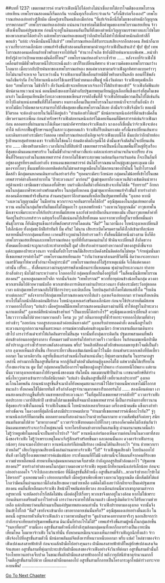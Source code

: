 ##บทที่ 1237: เขตเทพสวรรค์
ยามจ้าวเฟิงหนีไปได้อย่างไม่น่าเชื่อภายใต้การโจมตีของเทพโบราณเฮยเทียน เทพโบราณสองคนก็เริ่มถกกัน
จากนั้นทุกเรื่องก็กระจ่างแจ้ง
“ครั้งนี้ข้าก่อเรื่องเอง!”
เทพโบราณเย่หลงเอ่ยอย่างรู้สึกผิด เมื่อครู่เขาเป็นคนชิงลงมือก่อน
“ที่แท้เจ้าเด็กนี่ก็ขโมยของตำหนักวิญญาณบรรพกาลมา!”
เทพโบราณเย่หลงเอ่ยต่อ
แน่นอนว่าเขาย่อมไม่เชื่อคำพูดของเทพโบราณเฮยเทียน จ้าวเฟิงเพิ่งเป็นแค่ปฐมซเทพ ก่อนนี้จะอยู่ในดินแดนอันเป็นที่ตั้งของตำหนักวิญญาณบรรพกาลและไปขโมยของพวกเขามาได้อย่างไร
แต่เทพโบราณเย่หลงขอแค่รู้ว่าอีกฝ่ายไม่ได้ทำไปเพื่อตำหนักผลึกห้าสีก็พอแล้ว
“แย่ล่ะ เจ้าเด็กนั่นหนีไปแล้ว!”
เทพโบราณเย่หลงได้รับกระแสเสียงจากอีกสองคน สีหน้าก็ฉายแววเกรี้ยวกราดเล็กน้อย
เทพแท้จริงขั้นห้าสองคนที่เขาพามาด้วยถูกจ้าวเฟิงปั่นเข้าแล้ว!
ฟุ่บ! ฟุ่บ!
เทพโบราณสองคนเคลื่อนย้ายชั่วพริบตาจากไปทันที
“ท่านวางใจเถิด ข้ายังมีป้ายค้นหาแบบพิเศษ...หนำซ้ำข้ายังรู้ด้วยว่าเป้าหมายของมันคือที่ไหน!”
เทพโบราณเย่หลงหัวเราะชั่วร้าย
……
หลังจากที่จ้าวเฟิงใช้เคลื่อนย้ายมิติชั่วพริบตาหนีไประยะหนึ่งแล้ว เขาก็รีบเปลี่ยนทิศทาง
ห้วงความคิดของเทพโบราณกว้างไกลมาก เมื่อบวกกับป้ายค้นหาของเทพโบราณเย่หลง ขอแค่พวกเขาตามจ้าวเฟิงถูกทิศทางแบบคร่าวๆ อีกไม่นานก็จะหาเจอ
ในระหว่างนั้น จ้าวเฟิงเอาแต่ใช้เคลื่อนย้ายมิติชั่วพริบตาเป็นหลัก ตอนที่ใช้พลังจนถึงขีดจำกัด ก็จะให้หานหนิงเอ๋อร์ใช้เนตรชีวิตช่วยตนเองฟื้นฟู
หนึ่งวันต่อมา จ้าวเฟิงหยุดพักเล็กน้อย
“เทพโบราณ ไม่ช้าก็เร็ว สักวันหนึ่งข้าจะเหยียบพวกเจ้าเอาไว้ใต้ฝ่าเท้าของข้า!”
จ้าวเฟิงกัดฟันเอ่ย นัยน์ตาฉายแววแน่วแน่
ตอนนี้พลังของเขาไม่ต่างกับปฐมเทพทุนเทียนผู้ถูกเลือกที่แข็งแกร่งที่สุดในเขตผาเก่า ในเมื่อทุนเทียนมีหวังทะลวงขอบเขตเซียนสวรรค์ถึงขั้นที่สี่ จ้าวเฟิงก็ย่อมมีความเป็นไปได้เช่นกัน
ถ้าไปถึงตำแหน่งเทพขั้นที่สี่ได้โดยตรง หนทางเลื่อนเป็นเทพโบราณในภายหน้าก็จะราบรื่นยิ่งนัก ถ้าหากไม่มีอะไรผิดพลาดจะสามารถไปถึงขีดสุดของขั้นเทพโบราณได้เลย
ดังนั้นจ้าวเฟิงจึงมีหวัง ขอแค่มีชีวิตรอด จะต้องล้างอายในวันนี้ได้อยู่แล้ว
“ท่านต้องทำได้แน่!”
นัยน์ตาหานหนิงเอ๋อร์ที่ด้านข้างมีคลื่นเขียวครามกระเพื่อม ก่อนช่วยรักษาจ้าวเฟิงต่อหานหนิงเอ๋อร์ไม่เคยเห็นคนที่มีพรสวรรค์เช่นจ้าวเฟิงมาก่อน ตลอดทางที่ผ่านมานางได้เห็นความน่าอัศจรรย์ของจ้าวเฟิงแล้ว นางเองก็เชื่อมั่นว่าจ้าวเฟิงจะต้องทำได้
หลังจากฟื้นฟูรักษาจนอยู่ในสภาวะสุดยอดแล้ว จ้าวเฟิงก็รีบเดินทางต่อ
ครั้งนี้เขาเปลี่ยนเส้นทาง และเดินทางอย่างระมัดระวังตลอด
เทพโบราณเย่หลงบังเอิญเจอจ้าวเฟิงแบบนี้ได้ นั่นแปลว่าอีกฝ่ายต้องรู้เป้าหมายสุดท้ายของเขา จ้าวเฟิงไม่ใช่คนโง่ ย่อมต้องคิดถึงจุดนี้ได้ ดังนั้นเขาจึงตัดสินใจเปลี่ยนเส้นทาง
……
เพียงพริบตาเดียว เวลาก็ผ่านไปยี่สิบห้าปี
เขตเทพสวรรค์เป็นหนึ่งในเขตพื้นที่ใหญ่ที่รุ่งเรืองที่สุดของดินแดนเทพรกร้าง
ในนั้นมีขั้วอำนาจห้าดาวสี่แห่ง แต่ละแห่งทรงอำนาจเกินจะเปรียบ
ส่วนพื้นที่ไร้คนบางส่วนในเขตเทพสวรรค์ ถ้าหากไม่ใช่เพราะสภาพแวดล้อมกันดารแร้นแค้น ก็จะเป็นถิ่นที่อยู่ของอสูรที่ทรงพลังอย่างยิ่ง
ชายแดนเขตเทพสวรรค์ ต้นไม้โบราณขนาดใหญ่สูงชะลูดทะลุเมฆ
เมื่อมองจากไกลๆ ชั้นเมฆที่ล่องลอยติดต่อกันไม่ขาดสายดูเหมือนใบไม้ดกหนาของป่าผืนนี้
ในป่าโบราณที่มืดสลัว มีกลุ่มคนหกคนเดินทางกันอย่างเร่งรีบ
“ทุกคนระมัดระวังหน่อย กลุ่มคนไม่น้อยที่เข้าไปในเขตเทพสวรรค์ต่างก็เคยลำบากใน ‘ป่าทะลวงนภา’ มาก่อน!”
ผู้เฒ่าชุดเทาถือวงแหวนสีม่วงเข้มเดินนำทางอยู่ด้านหน้า
เขามีผมขาวปนแดงทั้งศีรษะ บนร่างมีเกล็ดสีม่วงที่ค่อนข้างจะเห็นได้ชัด
“รับทราบ!”
อีกหกคนในกลุ่มผงกศีรษะอย่างพร้อมเพรียง
ในกลุ่มทั้งหกคน ผู้เฒ่าชุดเทาคือเทพแท้จริงขั้นสี่ ชายร่างกำยำสองคนคือเทพแท้จริงขั้นสาม ส่วนคนรุ่นเยาว์อีกสามคนที่เหลือเป็นปฐมเทพทั้งสิ้น
“ลุงเหอ หากมี ‘วงแหวนวิญญาณมืด’ ในมือท่าน พวกเราจะเจออันตรายใดได้อีก!”
ดรุณีชุดแดงในกลุ่มเอ่ยพลางยิ้มหวาน
คนอื่นในกลุ่มก็พากันยิ้มแต่ไม่ได้พูดอะไร
ลุงเหอพยักหน้า ‘วงแหวนวิญญาณมืด’ อาวุธเทพในมือเขาจะเพิ่มระยะทางให้กับประสาทสัมผัสเทพ และยังช่วยปกปิดกลิ่นอายของมัน เป็นอาวุธเทพล้ำค่าที่จัดอยู่ในประเภทสำรวจ
แต่ทุกเรื่องก็ไม่แน่นอนไปเสียทั้งหมด นอกจากพวกที่อยู่ในรายชื่อหมื่นเผ่าพันธุ์โบราณ ก็ยังมีอสูรแข็งแกร่งที่พลังพรสวรรค์โดดเด่น
“หืม?”
ในเวลานี้เอง ใบหน้าลุงเหอเปลี่ยนสีไปเล็กน้อย
ทั้งกลุ่มชะงักฝีเท้าทันที
บึ้ม ครืน!
ไม่นาน เสียงระเบิดโครมครามก็ดังใกล้เข้ามาทีละน้อย
หลายหมื่นลี้จากกลุ่มคนทั้งหก เงาคนสี่ร่างวูบผ่านไปอย่างรวดเร็ว
ทั้งสี่คนนี้มีดำหนึ่งม่วงสาม ซึ่งก็คือเทพโบราณเฮยเทียนและเทพโบราณเย่หลง
ทุกที่ที่ทั้งสามคนผ่านไป ฟ้าดินจะเปลี่ยนสี สิ่งกีดขวางทั้งหมดเบื้องหน้าจะถูกแรงปะทะทำลายป่นปี้
ตูม!
เสียงร้องคำรามอย่างหวาดกลัวของอสูรดังขึ้นจากแต่ละมุมของป่าทะลวงนภา
จากนั้นทั้งป่าโบราณก็มีเสียงระเบิดดังสนั่นติดต่อกันไม่หยุด
“เจ้าหนุ่มนั่นมาที่เขตเทพสวรรค์ทำไม?”
เทพโบราณเฮยเทียนเอ่ย
“ว่ากันว่าเขามาส่งเนตรชีวิตที่นี่ คิดว่าคงจะอยากเอาเนตรชีวิตมาให้พวกขั้วอำนาจใหญ่กระมัง!”
เทพโบราณเย่หลงก็ไม่รู้สาเหตุแน่ชัด จึงได้แต่คาดเดาเท่านั้น
เปรี๊ยะ…
ทั้งสี่คนทะลวงผ่านทุกสรรพสิ่งเหมือนกระบี่แหลมคม พุ่งผ่านป่าทะลวงนภา ทำลายล้างสิ่งต่างๆ นับไม่ถ้วนระหว่างทาง
ไกลออกไป กลุ่มคนทั้งหกยืนอึ้งอยู่กับที่
“ในสี่คนนั้นมีเทพโบราณสองคน!”
ลุงเหอสูดลมหายใจลึก จากนั้นจึงเอ่ย
“เทพโบราณ!”
พวกที่อายุค่อนข้างน้อยในกลุ่ม ดวงตาพวกเขาเต็มไปด้วยความนับถือ
พวกเขาต้องการเดินทางผ่านป่าทะลวงนภา ยังต้องระมัดระวังอยู่ตลอดเวลา
แต่กลุ่มเทพโบราณกลับใช้วิธีการง่ายๆ และดิบเถื่อน โบยบินสุดกำลังโดยไม่แยแสสิ่งใด
“รีบเดินทางต่อเถอะ!”
หลังจากรอให้กลุ่มเทพโบราณสองคนจากไปแล้ว ลุงเหอจึงเอ่ยออกมา
ทว่าคนทั้งหกเดินทางไปไม่ไกลนักก็ต้องผ่อนฝีเท้าลง ใบหน้าลุงเหอเคร่งขรึมลงเล็กน้อย ก่อนจะใช้ประสาทสัมผัสเทพกวาดออกไปไกลๆ
“แย่แล้ว เมื่อครู่ยอดฝีมือเทพโบราณสองคนเดินทางผ่านที่นี่ ทำให้อสูรในป่าทะลวงนภาแตกตื่น!”
ลุงเหอมีสีหน้าค่อนข้างย่ำแย่
“เป็นแบบนี้ได้อย่างไร?”
ดรุณีชุดแดงหน้าเปลี่ยนสี ดวงตาใสแวววาวเต็มไปด้วยความหวาดกลัว
โครม วูบ วูบ!
กลิ่นอายอสูรที่ชั่วร้ายกระจายออกไปตามที่ต่างๆ อย่างช้าๆ
“ถอยก่อน รออสูรสงบลงแล้วค่อยเดินทางต่อ!”
ลุงเหอรีบถ่ายทอดคำสั่ง
ตอนนี้อสูรในป่าทะลวงนภาถูกก่อกวนจนตื่นตระหนก อารมณ์พวกมันค่อนข้างฉุนเฉียว ถ้าพวกเขาผลีผลามเดินทางเข้าไป เกรงว่ารังแต่จะทำให้เกิดอันตรายไม่สิ้นสุด
จากนั้นทั้งกลุ่มเกาะติดกัน ปฐมเทพสามคนที่พลังค่อนข้างอ่อนแออยู่ตรงกลาง ทั้งหมดรวมตัวถอยร่นไปอย่างรวดเร็ว
เวลานี้เอง ในก้อนเมฆเหนือป่ามืดสลัวปรากฏเงาร่างชั่วร้ายทรงพลังสองสามตน
พรึ่บ!
วิหคสิงห์สีทองตัวยักษ์หอบลมพายุเข้าโจมตีเป็นตัวแรก
ลุงเหอเห็นแล้วยืนขึ้น เรียกกระบี่ยาวสีแดงเข้มเล่มหนึ่งมาไว้ในมือ ก่อนฟาดระลอกเพลิงที่บิดเบี้ยวออกมา
ในเวลาเดียวกัน อสูรที่แข็งแกร่งส่วนหนึ่งในตำแหน่งอื่นๆ ก็พุ่งตรงมาเช่นกัน
ในบรรดาอสูรเหล่านี้ อย่างมากก็เป็นอสูรขั้นที่สาม หากสู้กันตัวต่อตัวมันย่อมสู้ลุงเหอไม่ได้ แต่พวกมันได้เปรียบในเรื่องของจำนวน
ตูม บึ้ม!
กลุ่มหกคนปัดป้องการโจมตีของฝูงอสูรไปพลาง เร่งถอยหนีไปพลาง
แต่ยามนั้นแววตาลุงเหอเพ่งมองไปยังจุดหนึ่งของเมฆ
ทันใดนั้น ลมเมฆบนฟ้าปั่นป่วน เงาขนาดยักษ์สีดำร่างหนึ่งไหววูบตรงเข้ามาราวกับอัสนีบาตดำ
“แย่แล้ว นั่นมันอสูรขั้นที่สี่ เหยี่ยวแสงประกาย!”
ลุงเหอตะโกนโดยพลัน
ก่อนหน้าอสูรขึ้นสี่จะมาถึงก็ยังพอคุมสถานการณ์ไว้ได้ทว่าตอนนี้พวกเขาไม่มีโอกาสชนะแล้ว
ทั้งหกคนใช้ไม้ตายทันที ตรึงกำลังอสูรจำนวนมากพลางรีบถอยร่นไป
……
สองเดือนต่อมา เงาคนสองคนปรากฏขึ้นที่บริเวณชายขอบป่าทะลวงนภา
“ในที่สุดก็ถึงเขตเทพสวรรค์สักที!”
แววตาจ้าวเฟิงทอประกาย
เวลายี่สิบห้าปี เขาข้ามไปสามเขตพื้นที่จนมาถึงเขตเทพสวรรค์
นี่เป็นการเดินทางที่ยาวนานที่สุดของจ้าวเฟิงในตอนนี้
จ้าวเฟิงในขณะนี้ ใบหน้าหล่อเหลาเรียบเฉย เครื่องหน้าคมชัด แข็งแรงกำยำอย่างชัดเจน ในดวงตาที่ลุ่มลึกนิ่งสงบมีประกายคมปลาบ
“ท่านมาที่เขตเทพสวรรค์เพื่ออะไรกัน?”
จู่ๆ หานหนิงเอ๋อร์ก็ยิ้มถามขึ้น
ตลอดทางคนทั้งสองผ่านอะไรมาด้วยกันมากมาย ความสัมพันธ์จึงค่อยๆ สนิทสนมกันตามไปด้วย
“มาหาบางคน!”
แววตาจ้าวเฟิงทอดมองไปที่ไกลๆ
เขาเองก็คาดคิดไม่ถึงเช่นกันว่าดินแดนเทพรกร้างจะกว้างใหญ่ขนาดนี้ จะหาใครสักคนช่างยากเย็นแสนเข็ญ
ผ่านมานานขนาดนี้แล้ว ไม่รู้ว่าหยูเฟยในตอนนี้จะเป็นอย่างไรบ้าง?
“อ้อ!”
หานหนิงเอ๋อร์มองเห็นความอ่อนโยนในดวงตาที่สงบนิ่งของจ้าวเฟิง ไม่รู้ว่าเพราะเหตุใดนางจึงรู้สึกเศร้าสร้อยขึ้นมา
และตอนนั้นเอง ดวงตาจ้าวเฟิงกระตุกน้อยๆ ก่อนจะมองไปทางขวา
หานหนิงเอ๋อร์ก็ผ่อนฝีเท้าลง เหมือนได้ยินเสียงอะไร
“ท่าน ช่วยพวกเราด้วยเถิด!”
เสียงวิญญาณเสียงหนึ่งแล่นผ่านมาทางจ้าวเฟิง
“ไป!”
จ้าวเฟิงพูดเสียงต่ำ โบยบินออกไปทันที
เขาไม่รู้เรื่องเขตเทพสวรรค์แม้แต่น้อย กระทั่งแผนที่ก็ไม่มี แต่ยามนี้จะได้แผนที่จากคนที่ร้องขอความช่วยเหลือพอดี
สายตาเห็นกลุ่มคนหกคนบาดเจ็บสาหัส กำลังถูกอสูรสิบตัวล้อมเอาไว้
“ปฐมเทพสองคน?”
ชายร่างกำยำสองคนในกลุ่มกวาดมองพวกจ้าวเฟิง หยุดชะงักที่หานหนิงเอ๋อร์เล็กน้อย ก่อนจะเอ่ยอย่างถอดใจ
“เจ้าไปเถอะสหายน้อย ที่นี่มีอสูรขั้นสี่ตัวหนึ่ง อสูรขั้นสามสี่ตัว...พวกเจ้าช่วยอะไรข้าไม่ได้หรอก!”
ลุงเหอขมวดคิ้ว เอ่ยออกมาทันที
เมื่อครู่เขาเพียงพึ่งพาวงแหวนวิญญาณมืด เมื่อสัมผัสได้แต่ไกลว่ามีคนอื่นผ่านมาแถวนี้ถึงส่งเสียงขอความช่วยเหลือ
แต่คิดไม่ถึงเลยว่าอีกฝ่ายจะเป็นแค่ปฐมเทพสองคน
คนอื่นที่เหลือมองจ้าวเฟิง สีหน้าดีใจพลันห่อเหี่ยวลง
สองเดือนก่อนนี้พวกเขาถูกตามล่าจากอสูรพวกนี้ จะสลัดอย่างไรก็สลัดไม่พ้น เมื่อต่อสู้ไปเรื่อยๆ พวกเขาจึงตกอยู่ในวงล้อม หากไม่ใช่เพราะก่อนเดินทางเตรียมตัวเอาไว้อย่างดี เกรงว่าคงจะตายไปตั้งนานแล้ว
เมื่อครู่เดิมคิดว่าจะได้รับความช่วยเหลือ แต่กลับพบว่าคนที่ผ่านมาเป็นแค่ปฐมเทพสองคนเท่านั้น
จ้าวเฟิงปรายตามองลุงเหอ จากนั้นจึงบินเข้าไปใกล้
“หืม? เขายังจะเข้ามาอีก เขาอยากตายเช่นนั้นหรือ?”
ดรุณีชุดแดงเอ่ยอย่างตื่นตะลึง
ในตอนนี้ อสูรหลายตัวเห็นจ้าวเฟิงแล้ว แววตาพวกมันดุร้าย
“ดูแล้วเขาคงอยากตายจริงๆ นอกเสียจากว่ากำลังรบจะเทียบเท่าปฐมเทพขั้นสาม มิฉะนั้นก็ทำอะไรไม่ได้!”
เทพแท้จริงขั้นสามผู้หนึ่งในกลุ่มเอ่ยขึ้น
“รนหาที่ตาย!”
ยามนี้เอง อสูรขั้นสามตัวหนึ่งที่กำลังรุมล้อมกลุ่มคนทั้งหกก็กลายร่างเป็นเงาทะมึนเหี้ยมโหด โผมาหาจ้าวเฟิง
ในวินาทีนั้น ทั้งหกคนเหมือนจะมองเห็นภาพที่จ้าวเฟิงถูกฉีกทึ้งแล้ว
จ้าวเฟิงจ้องไปที่อสูรขั้นสามตัวนี้ นัยน์ตาพลันแผ่จิตสังหารที่หนาวเหน็บออกมา
พรึ่บ แซ่ด!
ไหล่ขวาของจ้าวเฟิงเปล่งแสงสายฟ้าห้าสี ก่อนจะผลักฝ่ามือไปอย่างรุนแรง
ฝ่ามือแสงสายฟ้าห้าสีใหญ่ยักษ์เปล่งแสงเจิดจ้าแสบตา
อสูรขั้นสามที่พุ่งมาปะทะเข้ากับฝ่ามือแสงของจ้าวเฟิงอย่างจังวินาทีต่อมา อสูรขั้นสามตัวนั้นก็ร้องโหยหวนอย่างเจ็บปวด
ในขณะที่ผลักฝ่ามือแสงสายฟ้าออกไป พลังวายุอัสนีห้าธาตุจำนวนมากก็โจมตีอสูรขั้นสามไปด้วย
เมื่อแสงฝ่ามือมอดลงไป อสูรขั้นสามก็กลายเป็นโครงกระดูกไหม้ดำร่วงกระจายลงบนพื้น!
....................................


[Go To Next Chapter]( ./94.md)
